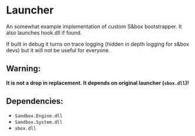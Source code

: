 ﻿# Launcher
An somewhat example implementation of custom S&box bootstrapper. It also launches hook.dll if
found.

If built in debug it turns on trace logging (hidden in depth logging for s&box devs)
but it will not be useful for everyone.

## Warning:
**It is not a drop in replacement. It depends on original launcher (`sbox.dll`)!**

## Dependencies:
- `Sandbox.Engine.dll`
- `Sandbox.System.dll`
- `sbox.dll`